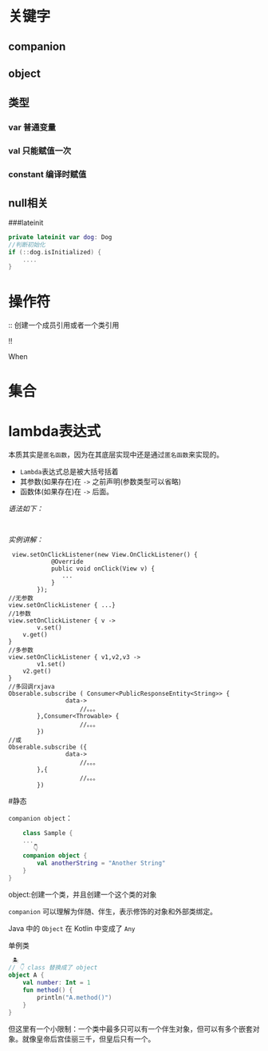 # 关键字

## companion

## object

## 类型

### var 普通变量

### val 只能赋值一次

### constant 编译时赋值

## null相关

###lateinit

```kotlin
private lateinit var dog: Dog
//判断初始化
if (::dog.isInitialized) {
    ....
}
```

# 操作符

:: 创建一个成员引用或者一个类引用

!!

When

# 集合

# lambda表达式

本质其实是`匿名函数`，因为在其底层实现中还是通过`匿名函数`来实现的。

- `Lambda`表达式总是被大括号括着
- 其参数(如果存在)在 `->` 之前声明(参数类型可以省略)
- 函数体(如果存在)在 `->` 后面。

*语法如下：*

```
 
```

*实例讲解：*

```
 view.setOnClickListener(new View.OnClickListener() {
            @Override
            public void onClick(View v) {
               ...
            }
        });
//无参数        
view.setOnClickListener { ...}
//1参数
view.setOnClickListener { v -> 
		v.set()
    v.get()
}
//多参数
view.setOnClickListener { v1,v2,v3 -> 
		v1.set()
    v2.get()
}
//多回调rxjava
Obserable.subscribe ( Consumer<PublicResponseEntity<String>> {
                data->
					//。。。
        },Consumer<Throwable> {
					//。。。
        })
//或
Obserable.subscribe ({
                data->
					//。。。
        },{
					//。。。
        })
```



#静态

`companion object`：

```kotlin
	class Sample {
    ...
       👇
    companion object {
        val anotherString = "Another String"
    }
}
```

object:创建一个类，并且创建一个这个类的对象

`companion` 可以理解为伴随、伴生，表示修饰的对象和外部类绑定。

Java 中的 `Object` 在 Kotlin 中变成了 `Any`

单例类

```kotlin
 🏝️
// 👇 class 替换成了 object
object A {
    val number: Int = 1
    fun method() {
        println("A.method()")
    }
}    
```

但这里有一个小限制：一个类中最多只可以有一个伴生对象，但可以有多个嵌套对象。就像皇帝后宫佳丽三千，但皇后只有一个。

### 

